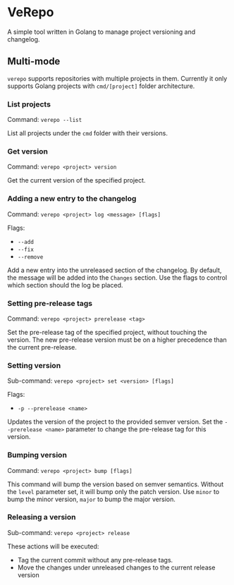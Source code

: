 # VeRepo

A simple tool written in Golang to manage project versioning and changelog.

## Multi-mode

`verepo` supports repositories with multiple projects in them. Currently it only supports Golang projects with `cmd/[project]` folder architecture.

### List projects

Command: `verepo --list`

List all projects under the `cmd` folder with their versions.

### Get version

Command: `verepo <project> version`

Get the current version of the specified project.

### Adding a new entry to the changelog 

Command: `verepo <project> log <message> [flags]`

Flags:
- `--add` 
- `--fix` 
- `--remove` 

Add a new entry into the unreleased section of the changelog. By default, the message will be added into the `Changes` section. Use the flags to control which section should the log be placed.

### Setting pre-release tags 

Command: `verepo <project> prerelease <tag>`

Set the pre-release tag of the specified project, without touching the version. The new pre-release version must be on a higher precedence than the current pre-release.

### Setting version

Sub-command: `verepo <project> set <version> [flags]`

Flags:
- `-p --prerelease <name>`

Updates the version of the project to the provided semver version. Set the `--prerelease <name>` parameter to change the pre-release tag for this version.

### Bumping version

Command: `verepo <project> bump [flags]`

This command will bump the version based on semver semantics. Without the `level` parameter set, it will bump only the patch version. Use `minor` to bump the minor version, `major` to bump the major version.

### Releasing a version

Sub-command: `verepo <project> release`

These actions will be executed:
- Tag the current commit without any pre-release tags.
- Move the changes under unreleased changes to the current release version